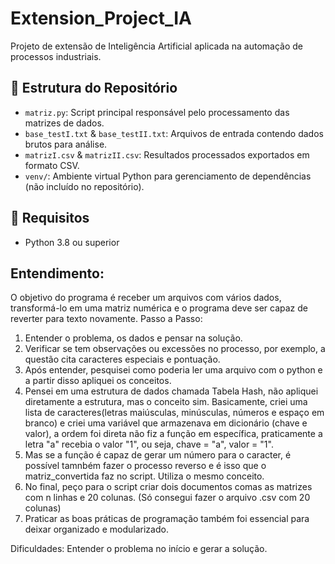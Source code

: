 # Extension_Project_IA

Projeto de extensão de Inteligência Artificial aplicada na automação de processos industriais.

## 📁 Estrutura do Repositório

- `matriz.py`: Script principal responsável pelo processamento das matrizes de dados.
- `base_testI.txt` & `base_testII.txt`: Arquivos de entrada contendo dados brutos para análise.
- `matrizI.csv` & `matrizII.csv`: Resultados processados exportados em formato CSV.
- `venv/`: Ambiente virtual Python para gerenciamento de dependências (não incluído no repositório).

## 🧪 Requisitos

- Python 3.8 ou superior

## Entendimento:

O objetivo do programa é receber um arquivos com vários dados, transformá-lo em uma matriz numérica e o programa deve ser capaz de reverter para texto novamente.
Passo a Passo: 
1. Entender o problema, os dados e pensar na solução.
2. Verificar se tem observações ou excessões no processo, por exemplo, a questão cita caracteres especiais e pontuação.
3. Após entender, pesquisei como poderia ler uma arquivo com o  python e a partir disso apliquei os conceitos.
4. Pensei em uma estrutura de dados chamada Tabela Hash, não apliquei diretamente a estrutura, mas o conceito sim. Basicamente, criei uma lista de caracteres(letras maiúsculas, minúsculas, números e espaço em branco) e criei uma variável que armazenava em dicionário (chave e valor), a ordem foi direta não fiz a função em específica, praticamente a letra "a" recebia o valor "1", ou seja, chave = "a", valor = "1".
5. Mas se a função é capaz de gerar um número para o caracter, é possível tamnbém fazer o processo reverso e é isso que o matriz_convertida faz no script. Utiliza o mesmo conceito.
6. No final, peço para o script criar dois documentos comas as matrizes com n linhas e 20 colunas. (Só consegui fazer o arquivo .csv com 20 colunas)
7. Praticar as boas práticas de programação também foi essencial para deixar organizado e modularizado.

Dificuldades: Entender o problema no início e gerar a solução.
